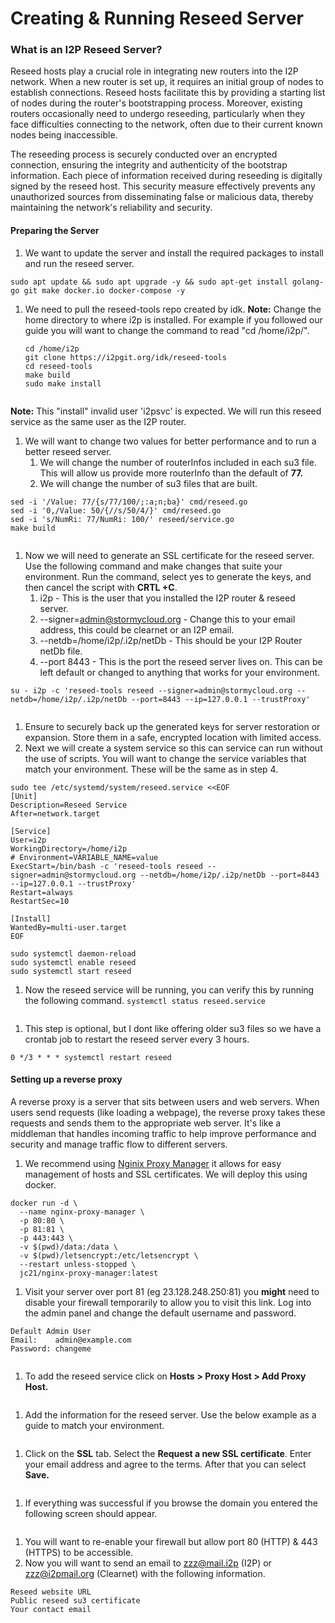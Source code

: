 # Creating & Running Reseed Server

### What is an I2P Reseed Server? <a href="#what-is-an-i2p-reseed-server" id="what-is-an-i2p-reseed-server"></a>

Reseed hosts play a crucial role in integrating new routers into the I2P network. When a new router is set up, it requires an initial group of nodes to establish connections. Reseed hosts facilitate this by providing a starting list of nodes during the router's bootstrapping process. Moreover, existing routers occasionally need to undergo reseeding, particularly when they face difficulties connecting to the network, often due to their current known nodes being inaccessible.

The reseeding process is securely conducted over an encrypted connection, ensuring the integrity and authenticity of the bootstrap information. Each piece of information received during reseeding is digitally signed by the reseed host. This security measure effectively prevents any unauthorized sources from disseminating false or malicious data, thereby maintaining the network's reliability and security.

#### Preparing the Server <a href="#preparing-the-server" id="preparing-the-server"></a>

1. We want to update the server and install the required packages to install and run the reseed server.

```
sudo apt update && sudo apt upgrade -y && sudo apt-get install golang-go git make docker.io docker-compose -y
```

1.  We need to pull the reseed-tools repo created by idk. **Note:** Change the home directory to where i2p is installed. For example if you followed our guide you will want to change the command to read "cd /home/i2p/".



    ```
    cd /home/i2p
    git clone https://i2pgit.org/idk/reseed-tools
    cd reseed-tools
    make build
    sudo make install
    ```

<figure><img src="../.gitbook/assets/image (20).png" alt=""><figcaption></figcaption></figure>

**Note:** This "install" invalid user 'i2psvc' is expected. We will run this reseed service as the same user as the I2P router.

1. We will want to change two values for better performance and to run a better reseed server.
   1. We will change the number of routerInfos included in each su3 file. This will allow us provide more routerInfo than the default of **77.**
   2. We will change the number of su3 files that are built.

```
sed -i '/Value: 77/{s/77/100/;:a;n;ba}' cmd/reseed.go
sed -i '0,/Value: 50/{//s/50/4/}' cmd/reseed.go
sed -i 's/NumRi: 77/NumRi: 100/' reseed/service.go
make build
```

<figure><img src="../.gitbook/assets/image (21).png" alt=""><figcaption></figcaption></figure>

1. Now we will need to generate an SSL certificate for the reseed server. Use the following command and make changes that suite your environment. Run the command, select yes to generate the keys, and then cancel the script with **CRTL +C**.
   1. i2p - This is the user that you installed the I2P router & reseed server.
   2. \--signer=admin@stormycloud.org - Change this to your email address, this could be clearnet or an I2P email.
   3. \--netdb=/home/i2p/.i2p/netDb - This should be your I2P Router netDb file.
   4. \--port 8443 - This is the port the reseed server lives on. This can be left default or changed to anything that works for your environment.

```
su - i2p -c 'reseed-tools reseed --signer=admin@stormycloud.org --netdb=/home/i2p/.i2p/netDb --port=8443 --ip=127.0.0.1 --trustProxy'
```

<figure><img src="../.gitbook/assets/image (22).png" alt=""><figcaption></figcaption></figure>

1. Ensure to securely back up the generated keys for server restoration or expansion. Store them in a safe, encrypted location with limited access.
2. Next we will create a system service so this can service can run without the use of scripts. You will want to change the service variables that match your environment. These will be the same as in step 4.

```
sudo tee /etc/systemd/system/reseed.service <<EOF
[Unit]
Description=Reseed Service
After=network.target

[Service]
User=i2p
WorkingDirectory=/home/i2p
# Environment=VARIABLE_NAME=value
ExecStart=/bin/bash -c 'reseed-tools reseed --signer=admin@stormycloud.org --netdb=/home/i2p/.i2p/netDb --port=8443 --ip=127.0.0.1 --trustProxy'
Restart=always
RestartSec=10

[Install]
WantedBy=multi-user.target
EOF

sudo systemctl daemon-reload
sudo systemctl enable reseed
sudo systemctl start reseed
```

1. Now the reseed service will be running, you can verify this by running the following command. `systemctl status reseed.service`

<figure><img src="../.gitbook/assets/image (23).png" alt=""><figcaption></figcaption></figure>

1. This step is optional, but I dont like offering older su3 files so we have a crontab job to restart the reseed server every 3 hours.

```
0 */3 * * * systemctl restart reseed
```

#### Setting up a reverse proxy <a href="#setting-up-a-reverse-proxy" id="setting-up-a-reverse-proxy"></a>

A reverse proxy is a server that sits between users and web servers. When users send requests (like loading a webpage), the reverse proxy takes these requests and sends them to the appropriate web server. It's like a middleman that handles incoming traffic to help improve performance and security and manage traffic flow to different servers.

1. We recommend using [Nginix Proxy Manager](https://nginxproxymanager.com/) it allows for easy management of hosts and SSL certificates. We will deploy this using docker.

```
docker run -d \
  --name nginx-proxy-manager \
  -p 80:80 \
  -p 81:81 \
  -p 443:443 \
  -v $(pwd)/data:/data \
  -v $(pwd)/letsencrypt:/etc/letsencrypt \
  --restart unless-stopped \
  jc21/nginx-proxy-manager:latest
```

1. Visit your server over port 81 (eg 23.128.248.250:81) you **might** need to disable your firewall temporarily to allow you to visit this link. Log into the admin panel and change the default username and password.

```
Default Admin User
Email:    admin@example.com
Password: changeme
```

<figure><img src="../.gitbook/assets/image (24).png" alt=""><figcaption></figcaption></figure>

1. To add the reseed service click on **Hosts** **> Proxy Host > Add Proxy Host.**

<figure><img src="../.gitbook/assets/image (25).png" alt=""><figcaption></figcaption></figure>

1. Add the information for the reseed server. Use the below example as a guide to match your environment.

<figure><img src="../.gitbook/assets/image (26).png" alt=""><figcaption></figcaption></figure>

1. Click on the **SSL** tab. Select the **Request a new SSL certificate**. Enter your email address and agree to the terms. After that you can select **Save.**

<figure><img src="../.gitbook/assets/image (27).png" alt=""><figcaption></figcaption></figure>

1. If everything was successful if you browse the domain you entered the following screen should appear.

<figure><img src="../.gitbook/assets/image (28).png" alt=""><figcaption></figcaption></figure>

1. You will want to re-enable your firewall but allow port 80 (HTTP) & 443 (HTTPS) to be accessible.
2. Now you will want to send an email to zzz@mail.i2p (I2P) or zzz@i2pmail.org (Clearnet) with the following information.

```
Reseed website URL
Public reseed su3 certificate
Your contact email
```
